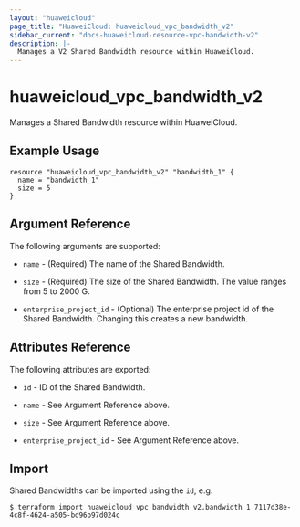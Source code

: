 ```yaml
---
layout: "huaweicloud"
page_title: "HuaweiCloud: huaweicloud_vpc_bandwidth_v2"
sidebar_current: "docs-huaweicloud-resource-vpc-bandwidth-v2"
description: |-
  Manages a V2 Shared Bandwidth resource within HuaweiCloud.
---
```


# huaweicloud_vpc_bandwidth_v2

Manages a Shared Bandwidth resource within HuaweiCloud.

## Example Usage

```hcl
resource "huaweicloud_vpc_bandwidth_v2" "bandwidth_1" {
  name = "bandwidth_1"
  size = 5
}

```

## Argument Reference

The following arguments are supported:

* `name` - (Required) The name of the Shared Bandwidth.

* `size` - (Required) The size of the Shared Bandwidth. The value ranges from 5 to 2000 G.

* `enterprise_project_id` - (Optional) The enterprise project id of the Shared Bandwidth. Changing this creates a new bandwidth.


## Attributes Reference

The following attributes are exported:

* `id` -  ID of the Shared Bandwidth.

* `name` -  See Argument Reference above.

* `size` - See Argument Reference above.

* `enterprise_project_id` - See Argument Reference above.

## Import

Shared Bandwidths can be imported using the `id`, e.g.

```
$ terraform import huaweicloud_vpc_bandwidth_v2.bandwidth_1 7117d38e-4c8f-4624-a505-bd96b97d024c
```
